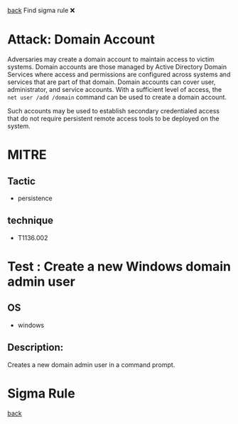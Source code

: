 
[back](../index.md)
Find sigma rule :x: 

# Attack: Domain Account 

Adversaries may create a domain account to maintain access to victim systems. Domain accounts are those managed by Active Directory Domain Services where access and permissions are configured across systems and services that are part of that domain. Domain accounts can cover user, administrator, and service accounts. With a sufficient level of access, the <code>net user /add /domain</code> command can be used to create a domain account.

Such accounts may be used to establish secondary credentialed access that do not require persistent remote access tools to be deployed on the system.

# MITRE
## Tactic
  - persistence


## technique
  - T1136.002


# Test : Create a new Windows domain admin user
## OS
  - windows


## Description:
Creates a new domain admin user in a command prompt.


# Sigma Rule


[back](../index.md)

